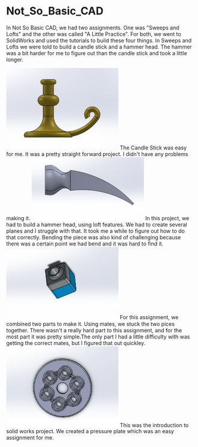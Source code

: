 # Not_So_Basic_CAD

In Not So Basic CAD, we had two assignments. One was "Sweeps and Lofts" and the other was called "A Little Practice". For both, we went to SolidWorks and used the tutorials to build these four things. In Sweeps and Lofts we were told to build a candle stick and a hammer head. The hammer was a bit harder for me to figure out than the candle stick and took a little longer. 


<img src="NSBpics/candlepicture.PNG" width="300" >
The Candle Stick was easy for me. It was a pretty straight forward project. I didn't have any problems making it.

<img src="NSBpics/loftpicture.PNG" width="300" >
In this project, we had to build a hammer head, using loft features. We had to create several planes and I struggle with that. It took me a while to figure out how to do that correctly. Bending the piece was also kind of challenging because there was a certain point we had bend and it was hard to find it. 

<img src="NSBpics/tutorpicture.PNG" width="300" >
For this assignment, we combined two parts to make it. Using mates, we stuck the two pices together. There wasn't a really hard part to this assignment, and for the most part it was pretty simple.The only part I had a little difficulty with was getting the correct mates, but I figured that out quickley. 

<img src="NSBpics/pressureplate.PNG" width="300" >
This was the introduction to solid works project. We created a pressure plate which was an easy assignment for me. 


